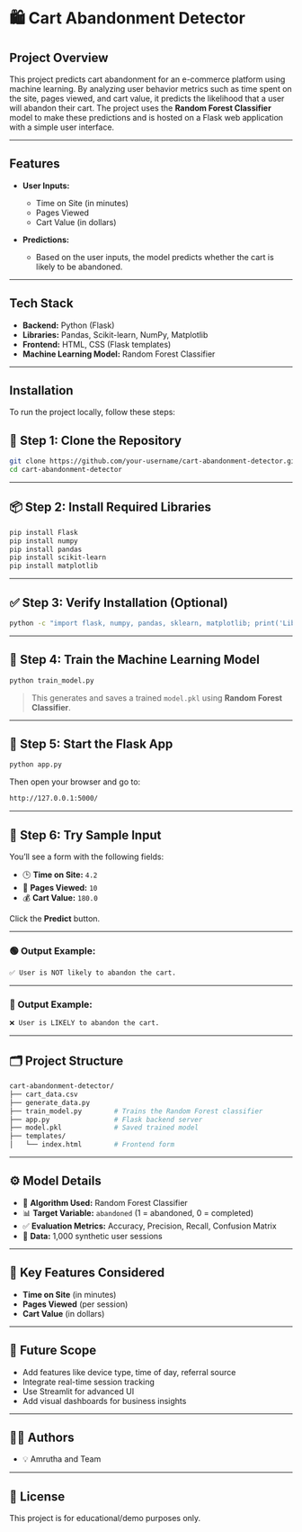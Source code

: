 # 🛍️ Cart Abandonment Detector

## Project Overview

This project predicts cart abandonment for an e-commerce platform using machine learning. By analyzing user behavior metrics such as time spent on the site, pages viewed, and cart value, it predicts the likelihood that a user will abandon their cart. The project uses the **Random Forest Classifier** model to make these predictions and is hosted on a Flask web application with a simple user interface.

---

## Features

- **User Inputs:**
  - Time on Site (in minutes)
  - Pages Viewed
  - Cart Value (in dollars)

- **Predictions:**
  - Based on the user inputs, the model predicts whether the cart is likely to be abandoned.

---

## Tech Stack

- **Backend:** Python (Flask)
- **Libraries:** Pandas, Scikit-learn, NumPy, Matplotlib
- **Frontend:** HTML, CSS (Flask templates)
- **Machine Learning Model:** Random Forest Classifier

---

## Installation

To run the project locally, follow these steps:

## 📁 Step 1: Clone the Repository

```bash
git clone https://github.com/your-username/cart-abandonment-detector.git
cd cart-abandonment-detector
```

---

## 📦 Step 2: Install Required Libraries

```bash
pip install Flask
pip install numpy
pip install pandas
pip install scikit-learn
pip install matplotlib
```

---

## ✅ Step 3: Verify Installation (Optional)

```bash
python -c "import flask, numpy, pandas, sklearn, matplotlib; print('Libraries installed successfully!')"
```

---

## 🧠 Step 4: Train the Machine Learning Model

```bash
python train_model.py
```

> This generates and saves a trained `model.pkl` using **Random Forest Classifier**.

---

## 🚀 Step 5: Start the Flask App

```bash
python app.py
```

Then open your browser and go to:

```bash
http://127.0.0.1:5000/
```

---

## 🧪 Step 6: Try Sample Input

You’ll see a form with the following fields:

- 🕒 **Time on Site:** `4.2`
- 📄 **Pages Viewed:** `10`
- 💰 **Cart Value:** `180.0`

Click the **Predict** button.

---

### 🟢 Output Example:

```bash
✅ User is NOT likely to abandon the cart.
```

---

### 🔴 Output Example:

```bash
❌ User is LIKELY to abandon the cart.
```

---

## 🗂 Project Structure

```bash
cart-abandonment-detector/
├── cart_data.csv
├── generate_data.py
├── train_model.py        # Trains the Random Forest classifier
├── app.py                # Flask backend server
├── model.pkl             # Saved trained model
├── templates/
│   └── index.html        # Frontend form

```

---

## ⚙️ Model Details

- 🎯 **Algorithm Used:** Random Forest Classifier  
- 📊 **Target Variable:** `abandoned` (1 = abandoned, 0 = completed)  
- ✅ **Evaluation Metrics:** Accuracy, Precision, Recall, Confusion Matrix  
- 📄 **Data:** 1,000 synthetic user sessions

---

## 📌 Key Features Considered

- **Time on Site** (in minutes)  
- **Pages Viewed** (per session)  
- **Cart Value** (in dollars)

---

## 🌱 Future Scope

- Add features like device type, time of day, referral source  
- Integrate real-time session tracking  
- Use Streamlit for advanced UI  
- Add visual dashboards for business insights

---

## 👩‍💻 Authors

- 💡 Amrutha and Team  

---

## 📄 License

This project is for educational/demo purposes only.



